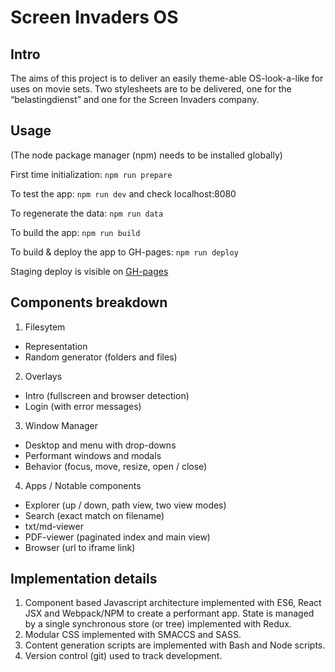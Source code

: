 # Screen Invaders OS

## Intro

The aims of this project is to deliver an easily theme-able OS-look-a-like for uses on movie sets. Two stylesheets are to be delivered, one for the “belastingdienst” and one for the Screen Invaders company.

## Usage

(The node package manager (npm) needs to be installed globally)

First time initialization: ```npm run prepare```

To test the app: ```npm run dev``` and check localhost:8080

To regenerate the data: ```npm run data```

To build the app: ```npm run build```

To build & deploy the app to GH-pages: ```npm run deploy```

Staging deploy is visible on [GH-pages](http://screen-invaders.github.io/screeninvader-os)

## Components breakdown
 
1. Filesytem
 - Representation
 - Random generator (folders and files)
2. Overlays
 - Intro (fullscreen and browser detection)
 - Login (with error messages) 
3. Window Manager
 - Desktop and menu with drop-downs
 - Performant windows and modals
 - Behavior (focus, move, resize, open / close) 
4. Apps / Notable components
 - Explorer (up / down, path view, two view modes)
 - Search (exact match on filename)
 - txt/md-viewer
 - PDF-viewer (paginated index and main view)
 - Browser (url to iframe link)

## Implementation details

1. Component based Javascript architecture implemented with ES6, React JSX and Webpack/NPM to create a performant app. State is managed by a single synchronous store (or tree) implemented with Redux. 
2. Modular CSS implemented with SMACCS and SASS.
3. Content generation scripts are implemented with Bash and Node scripts.
4. Version control (git) used to track development.
